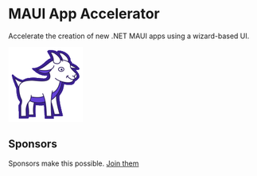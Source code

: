 # MAUI App Accelerator

Accelerate the creation of new .NET MAUI apps using a wizard-based UI.

![logo](./assets/logo-small.png)


## Sponsors

Sponsors make this possible. [Join them](https://github.com/sponsors/mrlacey)
